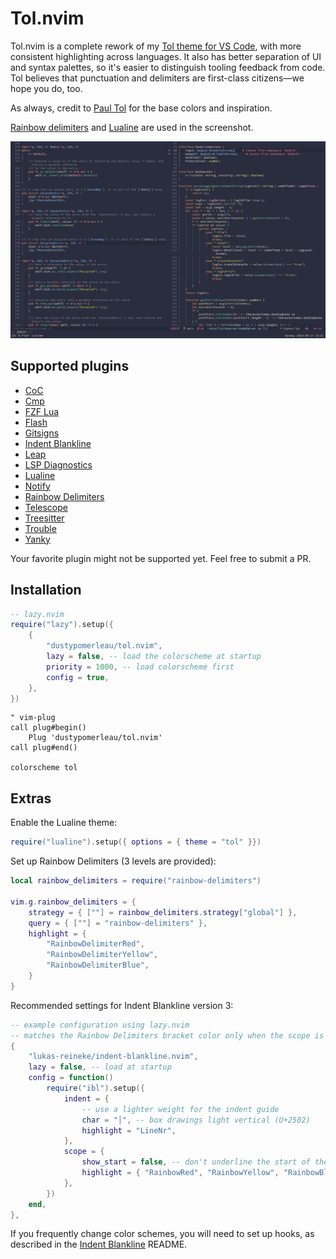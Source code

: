 # Tol.nvim

Tol.nvim is a complete rework of my [Tol theme for VS Code](https://github.com/dustypomerleau/tol), with more consistent highlighting across languages.
It also has better separation of UI and syntax palettes, so it's easier to distinguish tooling feedback from code.
Tol believes that punctuation and delimiters are first-class citizens—we hope you do, too.

As always, credit to [Paul Tol](https://personal.sron.nl/~pault/) for the base colors and inspiration.

[Rainbow delimiters][] and [Lualine][] are used in the screenshot.

![Tol screenshot](images/tol.png)

## Supported plugins

- [CoC][]
- [Cmp][]
- [FZF Lua][]
- [Flash][]
- [Gitsigns][]
- [Indent Blankline][]
- [Leap][]
- [LSP Diagnostics][]
- [Lualine][]
- [Notify][]
- [Rainbow Delimiters][]
- [Telescope][]
- [Treesitter][]
- [Trouble][]
- [Yanky][]

Your favorite plugin might not be supported yet. Feel free to submit a PR.

## Installation

```lua
-- lazy.nvim
require("lazy").setup({
    {
        "dustypomerleau/tol.nvim",
        lazy = false, -- load the colorscheme at startup
        priority = 1000, -- load colorscheme first
        config = true,
    },
})
```

```vim
" vim-plug
call plug#begin()
    Plug 'dustypomerleau/tol.nvim'
call plug#end()

colorscheme tol
```

## Extras

Enable the Lualine theme:

```lua
require("lualine").setup({ options = { theme = "tol" }})
```

Set up Rainbow Delimiters (3 levels are provided):

```lua
local rainbow_delimiters = require("rainbow-delimiters")

vim.g.rainbow_delimiters = {
    strategy = { [""] = rainbow_delimiters.strategy["global"] },
    query = { [""] = "rainbow-delimiters" },
    highlight = {
        "RainbowDelimiterRed",
        "RainbowDelimiterYellow",
        "RainbowDelimiterBlue",
    }
}
```

Recommended settings for Indent Blankline version 3:

```lua
-- example configuration using lazy.nvim
-- matches the Rainbow Delimiters bracket color only when the scope is active
{
    "lukas-reineke/indent-blankline.nvim",
    lazy = false, -- load at startup
    config = function()
        require("ibl").setup({
            indent = {
                -- use a lighter weight for the indent guide
                char = "│", -- box drawings light vertical (U+2502)
                highlight = "LineNr",
            },
            scope = {
                show_start = false, -- don't underline the start of the scope
                highlight = { "RainbowRed", "RainbowYellow", "RainbowBlue", },
            },
        })
    end,
},
```

If you frequently change color schemes, you will need to set up hooks, as described in the [Indent Blankline][] README.


[CoC]: https://github.com/neoclide/coc.nvim
[Cmp]: https://github.com/hrsh7th/nvim-cmp 
[Flash]: https://github.com/folke/flash.nvim
[FZF Lua]: https://github.com/ibhagwan/fzf-lua
[Gitsigns]: https://github.com/lewis6991/gitsigns.nvim
[Indent Blankline]: https://github.com/lukas-reineke/indent-blankline.nvim
[Leap]: https://github.com/ggandor/leap.nvim
[LSP Diagnostics]: https://neovim.io/doc/user/lsp.html
[Lualine]: https://github.com/hoob3rt/lualine.nvim
[Notify]: https://github.com/rcarriga/nvim-notify 
[Rainbow Delimiters]: https://github.com/HiPhish/rainbow-delimiters.nvim
[Telescope]: https://github.com/nvim-telescope/telescope.nvim
[Treesitter]: https://github.com/nvim-treesitter/nvim-treesitter
[Trouble]: https://github.com/folke/trouble.nvim
[Yanky]: https://github.com/gbprod/yanky.nvim
